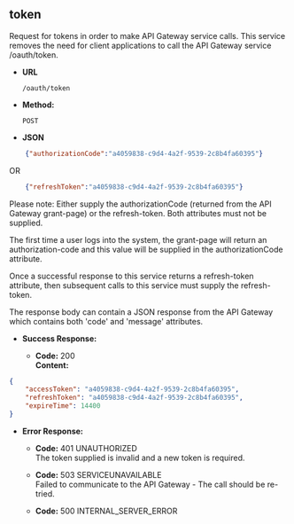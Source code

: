 token
----
  Request for tokens in order to make API Gateway service calls. This service removes the need for client applications to call the API Gateway service /oauth/token.
  
* **URL**

  `/oauth/token`

* **Method:**
  
  `POST`

*  **JSON**

```json
    {"authorizationCode":"a4059838-c9d4-4a2f-9539-2c8b4fa60395"}
```

OR

```json
    {"refreshToken":"a4059838-c9d4-4a2f-9539-2c8b4fa60395"}
```


Please note: Either supply the authorizationCode (returned from the API Gateway grant-page) or the refresh-token. Both attributes must not be supplied.

The first time a user logs into the system, the grant-page will return an authorization-code and this value will be supplied in the authorizationCode attribute.

Once a successful response to this service returns a refresh-token attribute, then subsequent calls to this service must supply the refresh-token.

The response body can contain a JSON response from the API Gateway which contains both 'code' and 'message' attributes.

* **Success Response:**

  * **Code:** 200 <br />
    **Content:** 

```json
{
    "accessToken": "a4059838-c9d4-4a2f-9539-2c8b4fa60395",
    "refreshToken": "a4059838-c9d4-4a2f-9539-2c8b4fa60395",
    "expireTime": 14400
}
```

* **Error Response:**

  * **Code:** 401 UNAUTHORIZED <br />
    The token supplied is invalid and a new token is required.

  * **Code:** 503 SERVICEUNAVAILABLE<br />
    Failed to communicate to the API Gateway - The call should be re-tried.

  * **Code:** 500 INTERNAL_SERVER_ERROR <br/>



